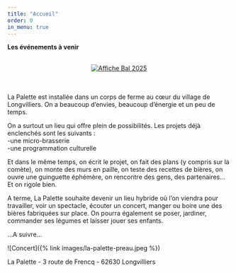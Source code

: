 ```yaml
---
title: "Accueil"
order: 0
in_menu: true
---
```

**Les événements à venir**
<br><br>

<div style="text-align: center;">
<a href="agenda.html"><img src="https://www.lapalette.org/images/affiche-bal-avril-2025-super-small.png" alt="Affiche Bal 2025" />
</a>
</div>
<br><br>

La Palette est installée dans un corps de ferme au cœur du village de Longvilliers.
On a beaucoup d’envies, beaucoup d’énergie et un peu de temps.  

On a surtout un lieu qui offre plein de possibilités.
Les projets déjà enclenchés sont les suivants :   
-une micro-brasserie  
-une programmation culturelle  

Et dans le même temps, on écrit le projet, on fait des plans (y compris sur la comète), on monte des murs en paille, on teste des recettes de bières, on ouvre une guinguette éphémère, on rencontre des gens, des partenaires…
Et on rigole bien.

A terme, La Palette souhaite devenir un lieu hybride où l’on viendra pour travailler, voir un spectacle, écouter un concert, manger ou boire une des bières fabriquées sur place. On pourra également se poser, jardiner, commander ses légumes et laisser jouer ses enfants. 

…A suivre…

![Concert]({% link images/la-palette-preau.jpeg %})



La Palette - 3 route de Frencq - 62630 Longvilliers 